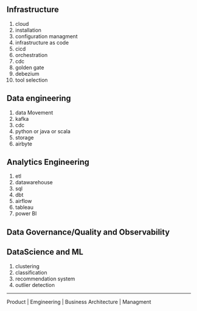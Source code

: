 Infrastructure
------------
1. cloud
1. installation
1. configuration managment 
1. infrastructure as code
1. cicd 
1. orchestration 
1. cdc 
1. golden gate
1. debezium
1. tool selection 

Data engineering 
------------
1. data Movement 
1. kafka 
1. cdc 
1. python or java or scala
1. storage 
1. airbyte

Analytics Engineering 
------------
1. etl 
1. datawarehouse
1. sql
1. dbt 
1. airflow
1. tableau 
1. power BI

Data Governance/Quality and Observability
-----------

DataScience and ML
-----------
1. clustering 
1. classification
1. recommendation system 
1. outlier detection



_____________

Product | Emgineering | Business 
Architecture | Managment
